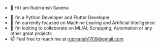 - 👋 Hi I am Rudrransh Saxena

<!--
**Rudrransh17/Rudrransh17** is a ✨ _special_ ✨ repository because its `README.md` (this file) appears on your GitHub profile.

Here are some ideas to get you started:
-->  
  
- 🔭 I’m a Python Developer and Flutter Developer
- 🌱 I’m currently focused on Machine Learing and Artificial Intelligence
- 👯 I’m looking to collaborate on ML/AI, Scrapping, Automation or any other great projects
- 📫 Feel free to reach me at rudrransh1709@gmail.com

